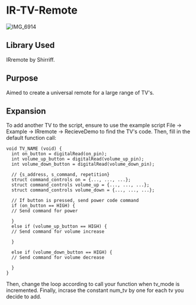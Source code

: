 # IR-TV-Remote
![IMG_6914](https://github.com/user-attachments/assets/17f8ae24-74f2-4f86-93c4-e3bbc5eef0d3)


## Library Used
IRremote by Shirriff.

## Purpose
Aimed to create a universal remote for a large range of TV's. 

## Expansion
To add another TV to the script, ensure to use the example script File -> Example -> IRremote -> RecieveDemo to find the TV's code. Then, fill in the default function call:

```
void TV_NAME (void) {
  int on_button = digitalRead(on_pin);
  int volume_up_button = digitalRead(volume_up_pin);
  int volume_down_button = digitalRead(volume_down_pin);

  // {s_address, s_command, repetition}
  struct command_controls on = {..., ..., ...}; 
  struct command_controls volume_up = {..., ..., ...};
  struct command_controls volume_down = {..., ..., ...};

  // If button is pressed, send power code command
  if (on_button == HIGH) {
  // Send command for power

  }
  else if (volume_up_button == HIGH) {
  // Send command for volume increase

  }

  else if (volume_down_button == HIGH) {
  // Send command for volume decrease

  }
}

```
Then, change the loop according to call your function when tv_mode is incremented. Finally, incrase the constant num_tv by one for each tv you decide to add. 


